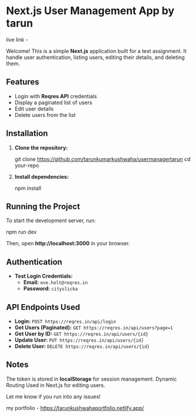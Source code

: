# Next.js User Management App by tarun

live link - 

Welcome! This is a simple **Next.js** application built for a test assignment. It handle user authentication, listing users, editing their details, and deleting them. 

## Features
- Login with **Reqres API** credentials
- Display a paginated list of users
- Edit user details
- Delete users from the list

## Installation
1. **Clone the repository:**

   git clone https://github.com/tarunkumarkushwaha/usermanagertarun
   cd your-repo


2. **Install dependencies:**
 
   npm install

## Running the Project
To start the development server, run:

npm run dev

Then, open **http://localhost:3000** in your browser.

## Authentication
- **Test Login Credentials:**
  - **Email:** `eve.holt@reqres.in`
  - **Password:** `cityslicka`

## API Endpoints Used
- **Login:** `POST https://reqres.in/api/login`
- **Get Users (Paginated):** `GET https://reqres.in/api/users?page=1`
- **Get User by ID:** `GET https://reqres.in/api/users/{id}`
- **Update User:** `PUT https://reqres.in/api/users/{id}`
- **Delete User:** `DELETE https://reqres.in/api/users/{id}`

## Notes
The token is stored in **localStorage** for session management.
Dynamic Routing Used in Next.js for editing users.

Let me know if you run into any issues!

my portfolio - https://tarunkushwahaportfolio.netlify.app/